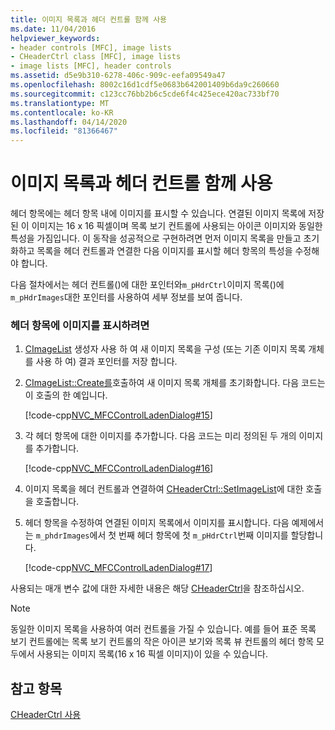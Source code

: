 ```yaml
---
title: 이미지 목록과 헤더 컨트롤 함께 사용
ms.date: 11/04/2016
helpviewer_keywords:
- header controls [MFC], image lists
- CHeaderCtrl class [MFC], image lists
- image lists [MFC], header controls
ms.assetid: d5e9b310-6278-406c-909c-eefa09549a47
ms.openlocfilehash: 8002c16d1cdf5e0683b642001409b6da9c260660
ms.sourcegitcommit: c123cc76bb2b6c5cde6f4c425ece420ac733bf70
ms.translationtype: MT
ms.contentlocale: ko-KR
ms.lasthandoff: 04/14/2020
ms.locfileid: "81366467"
---
```

# <a name="using-image-lists-with-header-controls"></a>이미지 목록과 헤더 컨트롤 함께 사용

헤더 항목에는 헤더 항목 내에 이미지를 표시할 수 있습니다. 연결된 이미지 목록에 저장된 이 이미지는 16 x 16 픽셀이며 목록 보기 컨트롤에 사용되는 아이콘 이미지와 동일한 특성을 가짐입니다. 이 동작을 성공적으로 구현하려면 먼저 이미지 목록을 만들고 초기화하고 목록을 헤더 컨트롤과 연결한 다음 이미지를 표시할 헤더 항목의 특성을 수정해야 합니다.

다음 절차에서는 헤더 컨트롤()에 대한 포인터와`m_pHdrCtrl`이미지 목록()에`m_pHdrImages`대한 포인터를 사용하여 세부 정보를 보여 줍니다.

### <a name="to-display-an-image-in-a-header-item"></a>헤더 항목에 이미지를 표시하려면

1. [CImageList](../mfc/reference/cimagelist-class.md) 생성자 사용 하 여 새 이미지 목록을 구성 (또는 기존 이미지 목록 개체를 사용 하 여) 결과 포인터를 저장 합니다.

1. [CImageList::Create를](../mfc/reference/cimagelist-class.md#create)호출하여 새 이미지 목록 개체를 초기화합니다. 다음 코드는 이 호출의 한 예입니다.

   [!code-cpp[NVC_MFCControlLadenDialog#15](../mfc/codesnippet/cpp/using-image-lists-with-header-controls_1.cpp)]

1. 각 헤더 항목에 대한 이미지를 추가합니다. 다음 코드는 미리 정의된 두 개의 이미지를 추가합니다.

   [!code-cpp[NVC_MFCControlLadenDialog#16](../mfc/codesnippet/cpp/using-image-lists-with-header-controls_2.cpp)]

1. 이미지 목록을 헤더 컨트롤과 연결하여 [CHeaderCtrl::SetImageList](../mfc/reference/cheaderctrl-class.md#setimagelist)에 대한 호출을 호출합니다.

1. 헤더 항목을 수정하여 연결된 이미지 목록에서 이미지를 표시합니다. 다음 예제에서는 `m_phdrImages`에서 첫 번째 헤더 항목에 첫 `m_pHdrCtrl`번째 이미지를 할당합니다.

   [!code-cpp[NVC_MFCControlLadenDialog#17](../mfc/codesnippet/cpp/using-image-lists-with-header-controls_3.cpp)]

사용되는 매개 변수 값에 대한 자세한 내용은 해당 [CHeaderCtrl](../mfc/reference/cheaderctrl-class.md)을 참조하십시오.

> [!NOTE]
> 동일한 이미지 목록을 사용하여 여러 컨트롤을 가질 수 있습니다. 예를 들어 표준 목록 보기 컨트롤에는 목록 보기 컨트롤의 작은 아이콘 보기와 목록 뷰 컨트롤의 헤더 항목 모두에서 사용되는 이미지 목록(16 x 16 픽셀 이미지)이 있을 수 있습니다.

## <a name="see-also"></a>참고 항목

[CHeaderCtrl 사용](../mfc/using-cheaderctrl.md)
